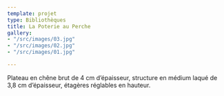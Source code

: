 ```yaml
---
template: projet
type: Bibliothèques
title: La Poterie au Perche
gallery:
- "/src/images/03.jpg"
- "/src/images/02.jpg"
- "/src/images/01.jpg"

---
```

Plateau en chêne brut de 4 cm d’épaisseur, structure en médium laqué de 3,8 cm d’épaisseur, étagères réglables en hauteur.
